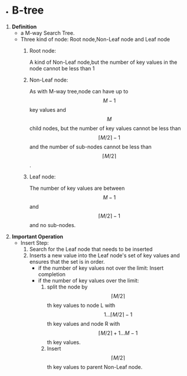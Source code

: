 - # B-tree
1. **Definition**
    - a M-way Search Tree.
    - Three kind of node: Root node,Non-Leaf node and Leaf node
        1. Root node: 

            A kind of Non-Leaf node,but the number of key values in the node cannot be less than 1
        1. Non-Leaf node:

            As with M-way tree,node can have up to $$M-1$$ key values and $$M$$ child nodes, but the number of key values cannot be less than $$\lceil M/2 \rceil -1$$ and the number of sub-nodes cannot be less than $$\lceil M/2 \rceil$$.
        1. Leaf node:

            The number of key values are between $$M-1$$ and $$\lceil M/2 \rceil -1$$ and no sub-nodes.
1. **Important Operation**
    - Insert Step:
        1. Search for the Leaf node that needs to be inserted
        1. Inserts a new value into the Leaf node's set of key values and ensures that the set is in order.
            - if the number of key values not over the limit: Insert completion
            - if the number of key values over the limit:
                1. split the node by $$\lceil M/2 \rceil$$ th key values to node L with $$1 \ldots \lceil M/2 \rceil -1$$ th key values and node R with $$\lceil M/2 \rceil +1 \ldots M-1$$ th key values.
                1. Insert $$\lceil M/2 \rceil$$ th key values to parent Non-Leaf node.